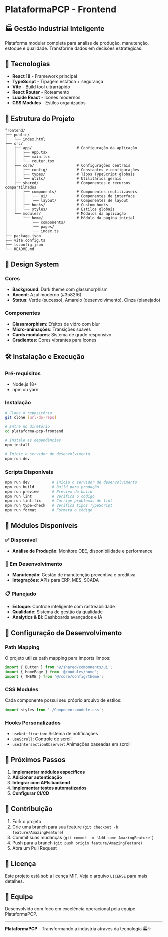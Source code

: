 # PlataformaPCP - Frontend

## 🏭 Gestão Industrial Inteligente

Plataforma modular completa para análise de produção, manutenção, estoque e qualidade. Transforme dados em decisões estratégicas.

## 🚀 Tecnologias

- **React 18** - Framework principal
- **TypeScript** - Tipagem estática + segurança
- **Vite** - Build tool ultrarrápido
- **React Router** - Roteamento
- **Lucide React** - Ícones modernos
- **CSS Modules** - Estilos organizados

## 📁 Estrutura do Projeto

```
frontend/
├── public/
│   └── index.html
├── src/
│   ├── app/                    # Configuração da aplicação
│   │   ├── App.tsx
│   │   ├── main.tsx
│   │   └── router.tsx
│   ├── core/                   # Configurações centrais
│   │   ├── config/             # Constantes e configurações
│   │   ├── types/              # Tipos TypeScript globais
│   │   └── utils/              # Utilitários gerais
│   ├── shared/                 # Componentes e recursos compartilhados
│   │   ├── components/         # Componentes reutilizáveis
│   │   │   ├── ui/             # Componentes de interface
│   │   │   └── layout/         # Componentes de layout
│   │   ├── hooks/              # Custom hooks
│   │   └── styles/             # Estilos globais
│   └── modules/                # Módulos da aplicação
│       └── home/               # Módulo da página inicial
│           ├── components/
│           ├── pages/
│           └── index.ts
├── package.json
├── vite.config.ts
├── tsconfig.json
└── README.md
```

## 🎨 Design System

### Cores
- **Background**: Dark theme com glassmorphism
- **Accent**: Azul moderno (#3b82f6)
- **Status**: Verde (sucesso), Amarelo (desenvolvimento), Cinza (planejado)

### Componentes
- **Glassmorphism**: Efeitos de vidro com blur
- **Micro-animações**: Transições suaves
- **Cards modulares**: Sistema de grade responsivo
- **Gradientes**: Cores vibrantes para ícones

## 🛠️ Instalação e Execução

### Pré-requisitos
- Node.js 18+
- npm ou yarn

### Instalação
```bash
# Clone o repositório
git clone [url-do-repo]

# Entre no diretório
cd plataforma-pcp-frontend

# Instale as dependências
npm install

# Inicie o servidor de desenvolvimento
npm run dev
```

### Scripts Disponíveis
```bash
npm run dev          # Inicia o servidor de desenvolvimento
npm run build        # Build para produção
npm run preview      # Preview do build
npm run lint         # Verifica o código
npm run lint:fix     # Corrige problemas de lint
npm run type-check   # Verifica tipos TypeScript
npm run format       # Formata o código
```

## 📱 Módulos Disponíveis

### ✅ Disponível
- **Análise de Produção**: Monitore OEE, disponibilidade e performance

### 🚧 Em Desenvolvimento
- **Manutenção**: Gestão de manutenção preventiva e preditiva
- **Integrações**: APIs para ERP, MES, SCADA

### 📋 Planejado
- **Estoque**: Controle inteligente com rastreabilidade
- **Qualidade**: Sistema de gestão da qualidade
- **Analytics & BI**: Dashboards avançados e IA

## 🔧 Configuração de Desenvolvimento

### Path Mapping
O projeto utiliza path mapping para imports limpos:
```typescript
import { Button } from '@/shared/components/ui';
import { HomePage } from '@/modules/home';
import { THEME } from '@/core/config/theme';
```

### CSS Modules
Cada componente possui seu próprio arquivo de estilos:
```typescript
import styles from './Component.module.css';
```

### Hooks Personalizados
- `useNotification`: Sistema de notificações
- `useScroll`: Controle de scroll
- `useIntersectionObserver`: Animações baseadas em scroll

## 🎯 Próximos Passos

1. **Implementar módulos específicos**
2. **Adicionar autenticação**
3. **Integrar com APIs backend**
4. **Implementar testes automatizados**
5. **Configurar CI/CD**

## 🤝 Contribuição

1. Fork o projeto
2. Crie uma branch para sua feature (`git checkout -b feature/AmazingFeature`)
3. Commit suas mudanças (`git commit -m 'Add some AmazingFeature'`)
4. Push para a branch (`git push origin feature/AmazingFeature`)
5. Abra um Pull Request

## 📄 Licença

Este projeto está sob a licença MIT. Veja o arquivo `LICENSE` para mais detalhes.

## 👥 Equipe

Desenvolvido com foco em excelência operacional pela equipe PlataformaPCP.

---

**PlataformaPCP** - Transformando a indústria através da tecnologia 🏭✨
